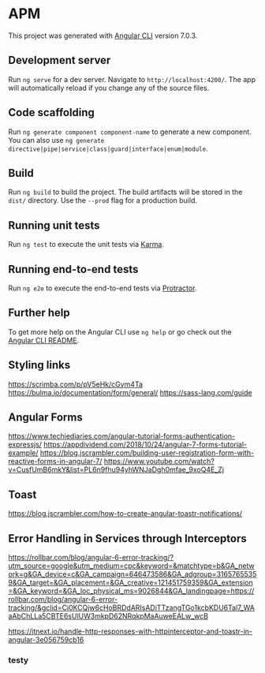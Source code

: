 # APM

This project was generated with [Angular CLI](https://github.com/angular/angular-cli) version 7.0.3.

## Development server

Run `ng serve` for a dev server. Navigate to `http://localhost:4200/`. The app will automatically reload if you change any of the source files.

## Code scaffolding

Run `ng generate component component-name` to generate a new component. You can also use `ng generate directive|pipe|service|class|guard|interface|enum|module`.

## Build

Run `ng build` to build the project. The build artifacts will be stored in the `dist/` directory. Use the `--prod` flag for a production build.

## Running unit tests

Run `ng test` to execute the unit tests via [Karma](https://karma-runner.github.io).

## Running end-to-end tests

Run `ng e2e` to execute the end-to-end tests via [Protractor](http://www.protractortest.org/).

## Further help

To get more help on the Angular CLI use `ng help` or go check out the [Angular CLI README](https://github.com/angular/angular-cli/blob/master/README.md).

## Styling links
https://scrimba.com/p/pV5eHk/cGym4Ta
https://bulma.io/documentation/form/general/
https://sass-lang.com/guide


## Angular Forms
https://www.techiediaries.com/angular-tutorial-forms-authentication-expressjs/
https://appdividend.com/2018/10/24/angular-7-forms-tutorial-example/
https://blog.jscrambler.com/building-user-registration-form-with-reactive-forms-in-angular-7/
https://www.youtube.com/watch?v=CusfUmB6mkY&list=PL6n9fhu94yhWNJaDgh0mfae_9xoQ4E_Zj

## Toast
https://blog.jscrambler.com/how-to-create-angular-toastr-notifications/

## Error Handling in Services through Interceptors
https://rollbar.com/blog/angular-6-error-tracking/?utm_source=google&utm_medium=cpc&keyword=&matchtype=b&GA_network=g&GA_device=c&GA_campaign=646473586&GA_adgroup=31657655359&GA_target=&GA_placement=&GA_creative=121451759359&GA_extension=&GA_keyword=&GA_loc_physical_ms=9026844&GA_landingpage=https://rollbar.com/blog/angular-6-error-tracking/&gclid=Cj0KCQjw6cHoBRDdARIsADiTTzangTGo1kcbKDU6Tal7_WAaAbChLLa5CBTE6sUlUW3mkpD62NRqkpMaAuweEALw_wcB

https://itnext.io/handle-http-responses-with-httpinterceptor-and-toastr-in-angular-3e056759cb16

### testy
